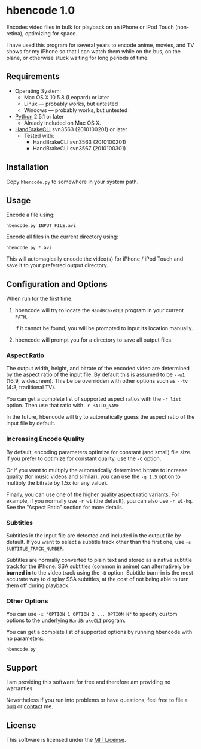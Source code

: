 # hbencode 1.0

Encodes video files in bulk for playback on an iPhone or iPod Touch 
(non-retina), optimizing for space.

I have used this program for several years to encode anime, movies, 
and TV shows for my iPhone so that I can watch them while on the bus, 
on the plane, or otherwise stuck waiting for long periods of time.


## Requirements

* Operating System:
    * Mac OS X 10.5.8 (Leopard) or later
    * Linux &mdash; probably works, but untested
    * Windows &mdash; probably works, but untested
* [Python] 2.5.1 or later
    * Already included on Mac OS X.
* [HandBrakeCLI] svn3563 (2010100201) or later
    * Tested with:
        * HandBrakeCLI svn3563 (2010100201)
        * HandBrakeCLI svn3567 (2010100301)

[Python]: http://www.python.org
[HandBrakeCLI]: http://handbrake.fr/downloads2.php


## Installation

Copy `hbencode.py` to somewhere in your system path.


## Usage

Encode a file using:

```
hbencode.py INPUT_FILE.avi
```

Encode all files in the current directory using:

```
hbencode.py *.avi
```

This will automagically encode the video(s) for iPhone / iPod Touch and save it
to your preferred output directory.


## Configuration and Options

When run for the first time:

1. hbencode will try to locate the `HandBrakeCLI` program in your 
   current `PATH`.

   If it cannot be found, you will be prompted to input its location manually.

2. hbencode will prompt you for a directory to save all output files.

### Aspect Ratio

The output width, height, and bitrate of the encoded video are determined by
the aspect ratio of the input file.
By default this is assumed to be `--w1` (16:9, widescreen).
This be be overridden with other options such as `--tv` (4:3, traditional TV).

You can get a complete list of supported aspect ratios with the `-r list`
option. Then use that ratio with `-r RATIO_NAME`

In the future, hbencode will try to automatically guess the aspect ratio of the
input file by default.

### Increasing Encode Quality

By default, encoding parameters optimize for constant (and small) file size.
If you prefer to optimize for constant quality, use the `-C` option.

Or if you want to multiply the automatically determined bitrate to increase
quality (for music videos and similar), you can use the `-q 1.5` option to
multiply the bitrate by 1.5x (or any value).

Finally, you can use one of the higher quality aspect ratio variants.
For example, if you normally use `-r w1` (the default), you can also use
`-r w1-hq`. See the "Aspect Ratio" section for more details.

### Subtitles

Subtitles in the input file are detected and included in the output file by
default. If you want to select a subtitle track other than the first one,
use `-s SUBTITLE_TRACK_NUMBER`.

Subtitles are normally converted to plain text and stored as a native subtitle
track for the iPhone. SSA subtitles (common in anime) can alternatively be
**burned in** to the video track using the `-B` option. Subtitle burn-in is the
most accurate way to display SSA subtitles, at the cost of not being able to
turn them off during playback.

### Other Options

You can use `-x "OPTION_1 OPTION_2 ... OPTION_N"` to specify custom options to
the underlying `HandBrakeCLI` program.

You can get a complete list of supported options by running hbencode with no
parameters:

```
hbencode.py
```


## Support

I am providing this software for free and therefore am providing no warranties.

Nevertheless if you run into problems or have questions, feel free to file a
[bug] or [contact] me.

[contact]: http://dafoster.net/about#contact
[bug]: https://github.com/davidfstr/hbencode/issues


## License

This software is licensed under the [MIT License].

[MIT License]: https://github.com/davidfstr/hbencode/blob/master/LICENSE.txt